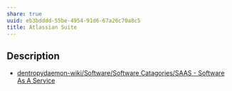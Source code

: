 ```yaml
---
share: true
uuid: eb3bdddd-55be-4954-91d6-67a26c70a8c5
title: Atlassian Suite
---
```

## Description

* [dentropydaemon-wiki/Software/Software Catagories/SAAS - Software As A Service](/undefined)